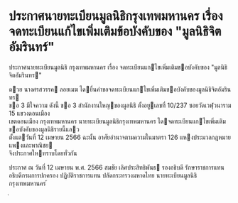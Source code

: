 
# ประกาศนายทะเบียนมูลนิธิกรุงเทพมหานคร เรื่อง จดทะเบียนแก้ไขเพิ่มเติมข้อบังคับของ "มูลนิธิจิตอัมรินทร์"
      
      

      
      

ประกาศนายทะเบียนมูลนิธิ 
กรุงเทพมหานคร 
เรื่อง   จดทะเบียนแกไขเพิ่มเติมขอบังคับของ  "มูลนิธิจิตอัมรินทร" 
 
 
ดวย  นางศรสวรรค  ลอยเมฆ  ไดยื่นคําขอจดทะเบียนแกไขเพิ่มเติมขอบังคับของมูลนิธิจิตอัมรินทร   
ขอ   3  มีใจความ  ดังนี้ 
ขอ   3 สํานักงานใหญของมูลนิธิ  ตั้งอยูเลขที่  10/237  ซอยวัดเวฬุวนาราม  15  แขวงดอนเมือง   
เขตดอนเมือง  กรุงเทพมหานคร 
นายทะเบียนมูลนิธิกรุงเทพมหานคร  ไดจดทะเบียนแกไขเพิ่มเติมขอบังคับของมูลนิธิรายนี้แลว   
ตั้งแตวันที่     12  เมษายน      2566 
ฉะนั้น  อาศัยอํานาจตามความในมาตรา  126  แหงประมวลกฎหมายแพงและพาณิชย   
จึงประกาศใหทราบโดยทั่วกัน 
 
ประกาศ  ณ  วันที่  12  เมษายน  พ.ศ.  2566 
สมชัย  เลิศประสิทธิพันธ 
รองอธิบดี  รักษาราชการแทน 
อธิบดีกรมการปกครอง  ปฏิบัติราชการแทน 
ปลัดกระทรวงมหาดไทย 
นายทะเบียนมูลนิธิกรุงเทพมหานคร 
้
 
่
 
